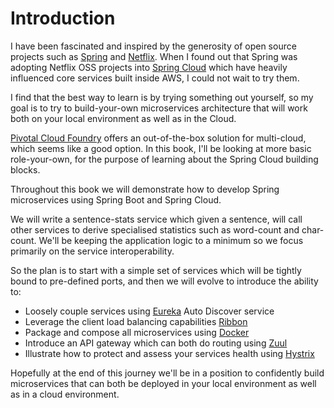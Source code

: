 # Introduction

I have been fascinated and inspired by the generosity of open source projects such as [Spring](https://spring.io/) and [Netflix](https://netflix.github.io/). When I found out that Spring was adopting Netflix OSS projects into [Spring Cloud](http://cloud.spring.io/spring-cloud-static/spring-cloud-netflix/1.3.0.RELEASE/) which have heavily influenced core services built inside AWS, I could not wait to try them.

I find that the best way to learn is by trying something out yourself, so my goal is to try to build-your-own microservices architecture that will work both on your local environment as well as in the Cloud.

[Pivotal Cloud Foundry](http://docs.pivotal.io/pivotalcf/1-10/installing/pcf-docs.html) offers an out-of-the-box solution for multi-cloud, which seems like a good option. In this book, I'll be looking at more basic role-your-own, for the purpose of learning about the Spring Cloud building blocks.

Throughout this book we will demonstrate how to develop Spring microservices using Spring Boot and Spring Cloud.

We will write a sentence-stats service which given a sentence, will call other services to derive specialised statistics such as word-count and char-count. We'll be keeping the application logic to a minimum so we focus primarily on the service interoperability.

So the plan is to start with a simple set of services which will be tightly bound to pre-defined ports, and then we will evolve to introduce the ability to:

* Loosely couple services using [Eureka](https://github.com/Netflix/eureka) Auto Discover service
* Leverage the client load balancing capabilities [Ribbon](https://github.com/netflix/ribbon)
* Package and compose all microservices using [Docker](https://www.docker.com/)
* Introduce an API gateway which can both do routing using [Zuul](https://github.com/netflix/zuul)
* Illustrate how to protect and assess your services health using [Hystrix](https://github.com/netflix/hystrix)

Hopefully at the end of this journey we'll be in a position to confidently build microservices that can both be deployed in your local environment as well as in a cloud environment.

